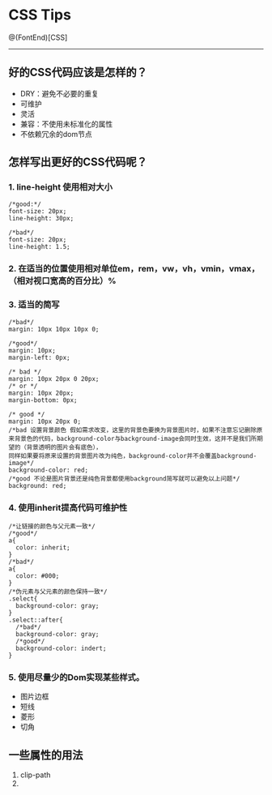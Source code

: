 # CSS Tips
@(FontEnd)[CSS]
***
## 好的CSS代码应该是怎样的？
- DRY：避免不必要的重复
- 可维护
- 灵活
- 兼容：不使用未标准化的属性
- 不依赖冗余的dom节点

## 怎样写出更好的CSS代码呢？
### 1. line-height 使用相对大小
```
/*good:*/
font-size: 20px;
line-height: 30px;

/*bad*/
font-size: 20px;
line-height: 1.5;
```
### 2. 在适当的位置使用相对单位em，rem，vw，vh，vmin，vmax，（相对视口宽高的百分比）%
### 3. 适当的简写
```
/*bad*/
margin: 10px 10px 10px 0;

/*good*/
margin: 10px;
margin-left: 0px;

/* bad */
margin: 10px 20px 0 20px;
/* or */
margin: 10px 20px;
margin-bottom: 0px;

/* good */
margin: 10px 20px 0;
/*bad 设置背景颜色 假如需求改变，这里的背景色要换为背景图片时，如果不注意忘记删除原来背景色的代码，background-color与background-image会同时生效，这并不是我们所期望的（背景透明的图片会有底色），
同样如果要将原来设置的背景图片改为纯色，background-color并不会覆盖background-image*/
background-color: red;
/*good 不论是图片背景还是纯色背景都使用background简写就可以避免以上问题*/
background: red;
```
### 4. 使用inherit提高代码可维护性
```
/*让链接的颜色与父元素一致*/
/*good*/
a{
  color: inherit;
}
/*bad*/
a{
  color: #000;
}
/*伪元素与父元素的颜色保持一致*/
.select{
  background-color: gray;
}
.select::after{
  /*bad*/
  background-color: gray;
  /*good*/
  background-color: indert;
}
```
### 5. 使用尽量少的Dom实现某些样式。
   - 图片边框
   - 短线
   - 菱形
   - 切角

## 一些属性的用法
1. clip-path
2. 
